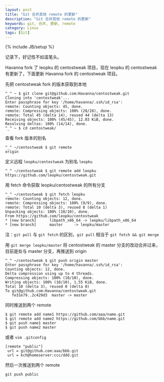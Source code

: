 ```yaml
---
layout: post
title: "Git 合并其他 remote 的更新"
description: "Git 合并其他 remote 的更新"
keywords: git, 合并, 更新, remote
category: Linux
tags: [Git]
---
```

{% include JB/setup %}

记录下，好记性不如滥笔头。

Havanna fork 了 leopku 的 centostweak 项目，现在 leopku 的 centostweak 有更新了，下面更新 Havanna fork 的 centostweak 项目。

先把 centostweak fork 的版本获取到本地

    ^_^ ~ $ git clone git@github.com:Havanna/centostweak.git
    Cloning into 'centostweak'...
    Enter passphrase for key '/home/havanna/.ssh/id_rsa':
    remote: Counting objects: 45, done.
    remote: Compressing objects: 100% (28/28), done.
    remote: Total 45 (delta 14), reused 44 (delta 13)
    Receiving objects: 100% (45/45), 12.03 KiB, done.
    Resolving deltas: 100% (14/14), done.
    ^_^ ~ $ cd centostweak/

查看 fork 版本的别名<!-- more -->

    ^_^ ~/centostweak $ git remote
    origin

定义远程 `leopku/centostweak` 为别名 `leopku`

    ^_^ ~/centostweak $ git remote add leopku https://github.com/leopku/centostweak.git

用 fetch 命令获取 leopku/centostweak 的所有分支

    ^_^ ~/centostweak $ git fetch leopku
    remote: Counting objects: 12, done.
    remote: Compressing objects: 100% (9/9), done.
    remote: Total 10 (delta 3), reused 8 (delta 1)
    Unpacking objects: 100% (10/10), done.
    From https://github.com/leopku/centostweak
    * [new branch]      libpath_x86_64 -> leopku/libpath_x86_64
    * [new branch]      master     -> leopku/master

注：`git pull` 与 `git fetch` 的区别，`git pull` 相当于 `git fetch && git merge`

用 `git merge leopku/master` 将 centostweak 的 master 分支的改动合并过来，目前是处与 master 分支，再推送到 origin

    ^_^ ~/centostweak $ git push origin master
    Enter passphrase for key '/home/havanna/.ssh/id_rsa':
    Counting objects: 12, done.
    Delta compression using up to 4 threads.
    Compressing objects: 100% (10/10), done.
    Writing objects: 100% (10/10), 1.55 KiB, done.
    Total 10 (delta 3), reused 0 (delta 0)
    To git@github.com:Havanna/centostweak.git
       fe31e79..2c429d3  master -> master

同时推送到两个 remote

    $ git remote add name1 https://github.com/aaa/name.git
    $ git remote add name2 https://github.com/bbb/name.git
    $ git push name1 master
    $ git push name2 master

或者 `vim .gitconfig`

    [remote "public"]
     url = git@github.com:aaa/bbb.git
     url = kch@homeserver:ccc/ddd.git

然后一次推送到两个 remote

    git push public
